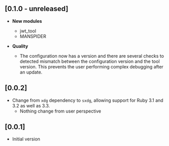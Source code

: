 ## [0.1.0 - unreleased]

- **New modules**
  - jwt_tool
  - MANSPIDER

- **Quality**
  - The configuration now has a version and there are several checks to detected mismatch between the configuration version and the tool version. This prevents the user performing complex debugging after an update.

## [0.0.2]

- Change from `xdg` dependency to `sxdg`, allowing support for Ruby 3.1 and 3.2 as well as 3.3.
  - Nothing change from user perspective

## [0.0.1]

- Initial version
